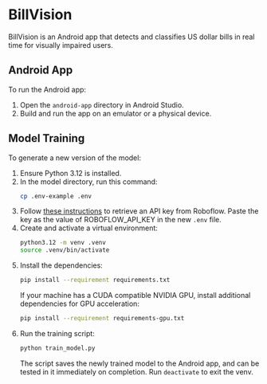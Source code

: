 # BillVision

BillVision is an Android app that detects and classifies US dollar bills in real time for visually impaired users.

## Android App
To run the Android app:
1. Open the `android-app` directory in Android Studio.
2. Build and run the app on an emulator or a physical device.

## Model Training
To generate a new version of the model:
1. Ensure Python 3.12 is installed.
2. In the model directory, run this command:
   ```sh
   cp .env-example .env
   ```
3. Follow [these instructions](https://docs.roboflow.com/api-reference/authentication) to retrieve an API key from Roboflow. Paste the key as the value of ROBOFLOW_API_KEY in the new `.env` file.
4. Create and activate a virtual environment:
   ```sh
   python3.12 -m venv .venv
   source .venv/bin/activate
   ```
5. Install the dependencies:
    ```sh
    pip install --requirement requirements.txt
    ```
   If your machine has a CUDA compatible NVIDIA GPU, install additional dependencies for GPU acceleration:
   ```sh
   pip install --requirement requirements-gpu.txt
   ```
6. Run the training script:
   ```sh
   python train_model.py
   ```
   The script saves the newly trained model to the Android app, and can be tested in it immediately on completion. Run `deactivate` to exit the venv.